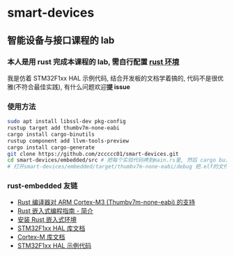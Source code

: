 # smart-devices

## 智能设备与接口课程的 lab

### 本人是用 rust 完成本课程的 lab, 需**自行配置** [rust 环境](https://www.rust-lang.org/zh-CN/learn/get-started)

我是仿着 STM32F1xx HAL 示例代码, 结合开发板的文档学着搞的, 代码不是很优雅(不符合最佳实践), 有什么问题欢迎**提 issue**

### 使用方法

```bash
sudo apt install libssl-dev pkg-config
rustup target add thumbv7m-none-eabi
cargo install cargo-binutils
rustup component add llvm-tools-preview
cargo install cargo-generate
git clone https://github.com/zccccc01/smart-devices.git
cd smart-devices/embedded/src # 把每个实验代码拷到main.rs里, 然后 cargo build --target thumbv7m-none-eabi
# 打开smart-devices/embedded/target/thumbv7m-none-eabi/debug 把.elf的文件用objcopy转成.hex文件, 用flymcu烧录到开发板
```

### rust-embedded 友链

- [Rust 编译器对 ARM Cortex-M3 (Thumbv7m-none-eabi) 的支持](https://doc.rust-lang.org/rustc/platform-support/thumbv7m-none-eabi.html)
- [Rust 嵌入式编程指南 - 简介](https://docs.rust-embedded.org/book/intro/index.html)
- [安装 Rust 嵌入式环境](https://xxchang.github.io/book/intro/install.html)
- [STM32F1xx HAL 库文档](https://docs.rs/stm32f1xx-hal/latest/stm32f1xx_hal/)
- [Cortex-M 库文档](https://docs.rs/cortex-m/latest/cortex_m/)
- [STM32F1xx HAL 示例代码](https://github.com/stm32-rs/stm32f1xx-hal/tree/master/examples)
